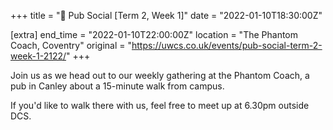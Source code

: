 +++
title = "🍔 Pub Social [Term 2, Week 1]"
date = "2022-01-10T18:30:00Z"

[extra]
end_time = "2022-01-10T22:00:00Z"
location = "The Phantom Coach, Coventry"
original = "https://uwcs.co.uk/events/pub-social-term-2-week-1-2122/"
+++

Join us as we head out to our weekly gathering at the Phantom Coach, a pub in Canley about a 15-minute walk from campus.

If you'd like to walk there with us, feel free to meet up at 6.30pm outside DCS.

